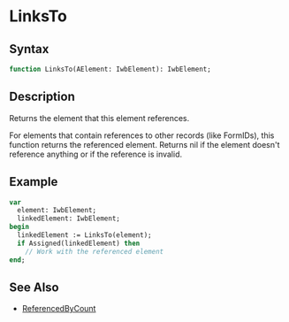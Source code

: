 # LinksTo

## Syntax

```pascal
function LinksTo(AElement: IwbElement): IwbElement;
```

## Description

Returns the element that this element references.

For elements that contain references to other records (like FormIDs), this function returns the referenced element. Returns nil if the element doesn't reference anything or if the reference is invalid.

## Example

```pascal
var
  element: IwbElement;
  linkedElement: IwbElement;
begin
  linkedElement := LinksTo(element);
  if Assigned(linkedElement) then
    // Work with the referenced element
end;
```

## See Also

- [ReferencedByCount](IwbMainRecord_ReferencedByCount.md)
